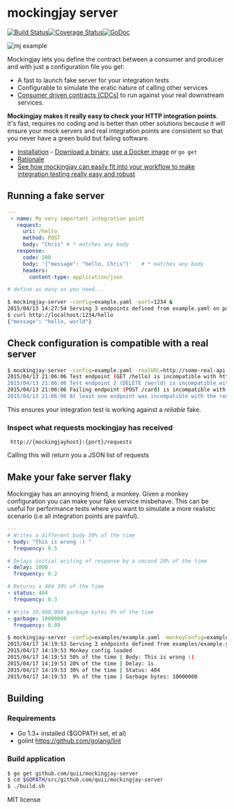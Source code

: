 # mockingjay server

[![Build Status](https://travis-ci.org/quii/mockingjay-server.svg?branch=master)](https://travis-ci.org/quii/mockingjay-server)[![Coverage Status](https://coveralls.io/repos/quii/mockingjay-server/badge.svg?branch=master)](https://coveralls.io/r/quii/mockingjay-server?branch=master)[![GoDoc](https://godoc.org/github.com/quii/mockingjay-server?status.svg)](https://godoc.org/github.com/quii/mockingjay-server)

![mj example](http://i.imgur.com/ZtI1Q39.gif)

Mockingjay lets you define the contract between a consumer and producer and with just a configuration file you get:

- A fast to launch fake server for your integration tests
 - Configurable to simulate the eratic nature of calling other services
- [Consumer driven contracts (CDCs)](http://martinfowler.com/articles/consumerDrivenContracts.html) to run against your real downstream services.

**Mockingjay makes it really easy to check your HTTP integration points**. It's fast, requires no coding and is better than other solutions because it will ensure your mock servers and real integration points are consistent so that you never have a green build but failing software.

- [Installation](https://github.com/quii/mockingjay-server/wiki/Installing) - [Download a binary](https://github.com/quii/mockingjay-server/releases/latest), [use a Docker image](https://hub.docker.com/r/quii/mockingjay-server/) or `go get`
- [Rationale](https://github.com/quii/mockingjay-server/wiki/Rationale)
- [See how mockingjay can easily fit into your workflow to make integration testing really easy and robust](https://github.com/quii/mockingjay-server/wiki/Suggested-workflow)


## Running a fake server

````yaml
---
 - name: My very important integration point
   request:
     uri: /hello
     method: POST
     body: "Chris" # * matches any body
   response:
     code: 200
     body: '{"message": "hello, Chris"}'   # * matches any body
     headers:
       content-type: application/json

# define as many as you need...
````

````bash
$ mockingjay-server -config=example.yaml -port=1234 &
2015/04/13 14:27:54 Serving 3 endpoints defined from example.yaml on port 1234
$ curl http://localhost:1234/hello
{"message": "hello, world"}
````

## Check configuration is compatible with a real server

````bash
$ mockingjay-server -config=example.yaml -realURL=http://some-real-api.com
2015/04/13 21:06:06 Test endpoint (GET /hello) is incompatible with http://some-real-api - Couldn't reach real server
2015/04/13 21:06:06 Test endpoint 2 (DELETE /world) is incompatible with http://some-real-api - Couldn't reach real server
2015/04/13 21:06:06 Failing endpoint (POST /card) is incompatible with http://some-real-api - Couldn't reach real server
2015/04/13 21:06:06 At least one endpoint was incompatible with the real URL supplied
````
This ensures your integration test is working against a *reliable* fake.

### Inspect what requests mockingjay has received

     http://{mockingjayhost}:{port}/requests

Calling this will return you a JSON list of requests

## Make your fake server flaky

Mockingjay has an annoying friend, a monkey. Given a monkey configuration you can make your fake service misbehave. This can be useful for performance tests where you want to simulate a more realistic scenario (i.e all integration points are painful).

````yaml
---
# Writes a different body 50% of the time
- body: "This is wrong :( "
  frequency: 0.5

# Delays initial writing of response by a second 20% of the time
- delay: 1000
  frequency: 0.2

# Returns a 404 30% of the time
- status: 404
  frequency: 0.3

# Write 10,000,000 garbage bytes 9% of the time
- garbage: 10000000
  frequency: 0.09
````

````bash
$ mockingjay-server -config=examples/example.yaml -monkeyConfig=examples/monkey-business.yaml
2015/04/17 14:19:53 Serving 3 endpoints defined from examples/example.yaml on port 9090
2015/04/17 14:19:53 Monkey config loaded
2015/04/17 14:19:53 50% of the time | Body: This is wrong :(
2015/04/17 14:19:53 20% of the time | Delay: 1s
2015/04/17 14:19:53 30% of the time | Status: 404
2015/04/17 14:19:53  9% of the time | Garbage bytes: 10000000
````

## Building

### Requirements

- Go 1.3+ installed ($GOPATH set, et al)
- golint https://github.com/golang/lint

### Build application

````bash
$ go get github.com/quii/mockingjay-server
$ cd $GOPATH/src/github.com/quii/mockingjay-server
$ ./build.sh
````

MIT license
